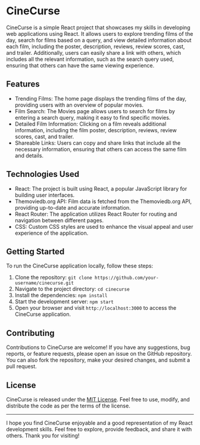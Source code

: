 # CineCurse

CineCurse is a simple React project that showcases my skills in developing web
applications using React. It allows users to explore trending films of the day,
search for films based on a query, and view detailed information about each
film, including the poster, description, reviews, review scores, cast, and
trailer. Additionally, users can easily share a link with others, which includes
all the relevant information, such as the search query used, ensuring that
others can have the same viewing experience.

## Features

- Trending Films: The home page displays the trending films of the day,
  providing users with an overview of popular movies.
- Film Search: The Movies page allows users to search for films by entering a
  search query, making it easy to find specific movies.
- Detailed Film Information: Clicking on a film reveals additional information,
  including the film poster, description, reviews, review scores, cast, and
  trailer.
- Shareable Links: Users can copy and share links that include all the necessary
  information, ensuring that others can access the same film and details.

## Technologies Used

- React: The project is built using React, a popular JavaScript library for
  building user interfaces.
- Themoviedb.org API: Film data is fetched from the Themoviedb.org API,
  providing up-to-date and accurate information.
- React Router: The application utilizes React Router for routing and navigation
  between different pages.
- CSS: Custom CSS styles are used to enhance the visual appeal and user
  experience of the application.

## Getting Started

To run the CineCurse application locally, follow these steps:

1. Clone the repository:
   `git clone https://github.com/your-username/cinecurse.git`
2. Navigate to the project directory: `cd cinecurse`
3. Install the dependencies: `npm install`
4. Start the development server: `npm start`
5. Open your browser and visit `http://localhost:3000` to access the CineCurse
   application.

## Contributing

Contributions to CineCurse are welcome! If you have any suggestions, bug
reports, or feature requests, please open an issue on the GitHub repository. You
can also fork the repository, make your desired changes, and submit a pull
request.

## License

CineCurse is released under the
[MIT License](https://opensource.org/licenses/MIT). Feel free to use, modify,
and distribute the code as per the terms of the license.

---

I hope you find CineCurse enjoyable and a good representation of my React
development skills. Feel free to explore, provide feedback, and share it with
others. Thank you for visiting!
